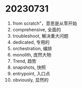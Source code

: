 # 20230731

1. from scratch"，意思是从零开始
2. comprehensive, 全面的
3. troubleshoot, 解决重大问题
4. dedicated, 专用的
5. orchestration, 编排
6. monolith, 庞然大物
7. Trend, 趋势
8. snapshots, 快照
9. entrypoint, 入口点
10. obviously, 显然的
